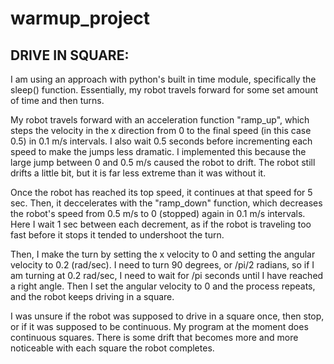 # warmup_project


## DRIVE IN SQUARE: 
I am using an approach with python's built in time module, specifically the sleep() function. Essentially, my robot travels forward for some set amount of time and then turns.  

My robot travels forward with an acceleration function "ramp_up", which steps the velocity in the x direction from 0 to the final speed (in this case 0.5) in 0.1 m/s intervals. I also wait 0.5 seconds before incrementing each speed to make the jumps less dramatic. I implemented this because the large jump between 0 and 0.5 m/s caused the robot to drift. The robot still drifts a little bit, but it is far less extreme than it was without it. 

Once the robot has reached its top speed, it continues at that speed for 5 sec. Then, it deccelerates with the "ramp_down" function, which decreases the robot's speed from 0.5 m/s to 0 (stopped) again in 0.1 m/s intervals. Here I wait 1 sec between each decrement, as if the robot is traveling too fast before it stops it tended to undershoot the turn. 

Then, I make the turn by setting the x velocity to 0 and setting the angular velocity to 0.2 (rad/sec). I need to turn 90 degrees, or /pi/2 radians, so if I am turning at 0.2 rad/sec, I need to wait for /pi seconds until I have reached a right angle. Then I set the angular velocity to 0 and the process repeats, and the robot keeps driving in a square.

I was unsure if the robot was supposed to drive in a square once, then stop, or if it was supposed to be continuous. My program at the moment does continuous squares. There is some drift that becomes more and more noticeable with each square the robot completes. 
